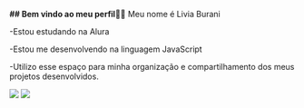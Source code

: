 **## Bem vindo ao meu perfil**🐒💋
Meu nome é Livia Burani

-Estou estudando na Alura

-Estou me desenvolvendo na linguagem JavaScript

-Utilizo esse espaço para minha organização e compartilhamento dos meus projetos desenvolvidos.

![](https://media1.tenor.com/m/m7Zq604haUMAAAAC/alice-glass-crystal-castles.gif)
![](https://media1.tenor.com/m/i8j9FCKCKHoAAAAd/rayanne-ferreira-tiktok.gif)

